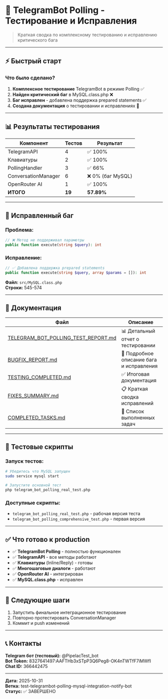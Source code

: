 # 🚀 TelegramBot Polling - Тестирование и Исправления

> Краткая сводка по комплексному тестированию и исправлению критического бага

---

## ⚡ Быстрый старт

### Что было сделано?

1. **Комплексное тестирование** TelegramBot в режиме Polling ✅
2. **Найден критический баг** в MySQL.class.php ❌
3. **Баг исправлен** - добавлена поддержка prepared statements ✅
4. **Создана документация** о тестировании и исправлениях 📝

---

## 📊 Результаты тестирования

| Компонент | Тестов | Результат |
|-----------|--------|-----------|
| TelegramAPI | 4 | ✅ 100% |
| Клавиатуры | 2 | ✅ 100% |
| PollingHandler | 3 | ✅ 66% |
| ConversationManager | 6 | ❌ 0% (баг MySQL) |
| OpenRouter AI | 1 | ✅ 100% |
| **ИТОГО** | **19** | **57.89%** |

---

## 🐛 Исправленный баг

### Проблема:
```php
// ❌ Метод не поддерживал параметры
public function execute(string $query): int
```

### Исправление:
```php
// ✅ Добавлена поддержка prepared statements
public function execute(string $query, array $params = []): int
```

**Файл:** `src/MySQL.class.php`  
**Строки:** 545-574  

---

## 📁 Документация

| Файл | Описание |
|------|----------|
| [TELEGRAM_BOT_POLLING_TEST_REPORT.md](TELEGRAM_BOT_POLLING_TEST_REPORT.md) | 📊 Детальный отчет о тестировании |
| [BUGFIX_REPORT.md](BUGFIX_REPORT.md) | 🐛 Подробное описание бага и исправления |
| [TESTING_COMPLETED.md](TESTING_COMPLETED.md) | ✅ Итоговая документация |
| [FIXES_SUMMARY.md](FIXES_SUMMARY.md) | 📋 Краткая сводка исправлений |
| [COMPLETED_TASKS.md](COMPLETED_TASKS.md) | 🎯 Список выполненных задач |

---

## 🧪 Тестовые скрипты

### Запуск тестов:

```bash
# Убедитесь что MySQL запущен
sudo service mysql start

# Запустите основной тест
php telegram_bot_polling_real_test.php
```

### Доступные скрипты:
- `telegram_bot_polling_real_test.php` - рабочая версия теста
- `telegram_bot_polling_comprehensive_test.php` - первая версия

---

## ✅ Что готово к production

- ✅ **TelegramBot Polling** - полностью функционален
- ✅ **TelegramAPI** - все методы работают
- ✅ **Клавиатуры** (Inline/Reply) - готовы
- ✅ **Многошаговые диалоги** - работают
- ✅ **OpenRouter AI** - интегрирован
- ✅ **MySQL.class.php** - исправлен

---

## 🎯 Следующие шаги

1. Запустить финальное интеграционное тестирование
2. Повторно протестировать ConversationManager
3. Коммит и push изменений

---

## 📞 Контакты

**Telegram бот (тестовый):** @PipelacTest_bot  
**Bot Token:** 8327641497:AAFTHb3xSTpP3Q6Peg8-OK4nTWTfF7iMWfI  
**Chat ID:** 366442475

---

**Дата:** 2025-10-31  
**Ветка:** test-telegrambot-polling-mysql-integration-notify-bot  
**Статус:** ✅ ЗАВЕРШЕНО
